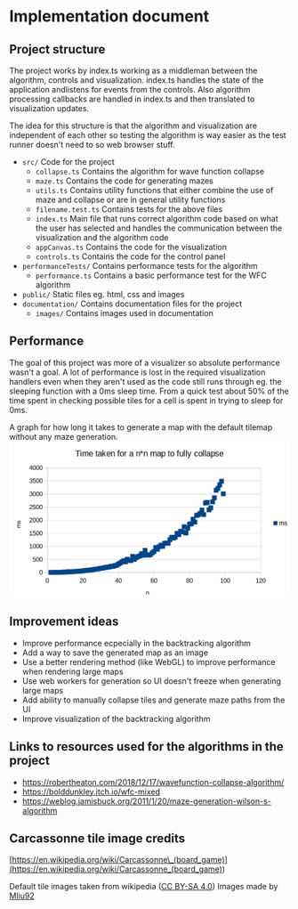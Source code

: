 # Implementation document

## Project structure

The project works by index.ts working as a middleman between the algorithm, controls and visualization. index.ts handles the state of the application andlistens for events from the controls. Also algorithm processing callbacks are handled in index.ts and then translated to visualization updates.

The idea for this structure is that the algorithm and visualization are independent of each other so testing the algorithm is way easier as the test runner doesn't need to so web browser stuff.

-   `src/` Code for the project
    -   `collapse.ts` Contains the algorithm for wave function collapse
    -   `maze.ts` Contains the code for generating mazes
    -   `utils.ts` Contains utility functions that either combine the use of maze and collapse or are in general utility functions
    -   `filename.test.ts` Contains tests for the above files
    -   `index.ts` Main file that runs correct algorithm code based on what the user has selected and handles the communication between the visualization and the algorithm code
    -   `appCanvas.ts` Contains the code for the visualization
    -   `controls.ts` Contains the code for the control panel
-   `performanceTests/` Contains performance tests for the algorithm
    -   `performance.ts` Contains a basic performance test for the WFC algorithm
-   `public/` Static files eg. html, css and images
-   `documentation/` Contains documentation files for the project
    -   `images/` Contains images used in documentation

## Performance

The goal of this project was more of a visualizer so absolute performance wasn't a goal. A lot of performance is lost in the required visualization handlers even when they aren't used as the code still runs through eg. the sleeping function with a 0ms sleep time. From a quick test about 50% of the time spent in checking possible tiles for a cell is spent in trying to sleep for 0ms.

A graph for how long it takes to generate a map with the default tilemap without any maze generation.
![Performance graph](./images/timeTaken.png)

## Improvement ideas

-   Improve performance ecpecially in the backtracking algorithm
-   Add a way to save the generated map as an image
-   Use a better rendering method (like WebGL) to improve performance when rendering large maps
-   Use web workers for generation so UI doesn't freeze when generating large maps
-   Add ability to manually collapse tiles and generate maze paths from the UI
-   Improve visualization of the backtracking algorithm

## Links to resources used for the algorithms in the project

-   https://robertheaton.com/2018/12/17/wavefunction-collapse-algorithm/
-   https://bolddunkley.itch.io/wfc-mixed
-   https://weblog.jamisbuck.org/2011/1/20/maze-generation-wilson-s-algorithm

## Carcassonne tile image credits

[https://en.wikipedia.org/wiki/Carcassonne\_(board_game)](<https://en.wikipedia.org/wiki/Carcassonne_(board_game)>)

Default tile images taken from wikipedia ([CC BY-SA 4.0](https://creativecommons.org/licenses/by-sa/4.0/))
Images made by [Mliu92](https://commons.wikimedia.org/wiki/User:Mliu92)
